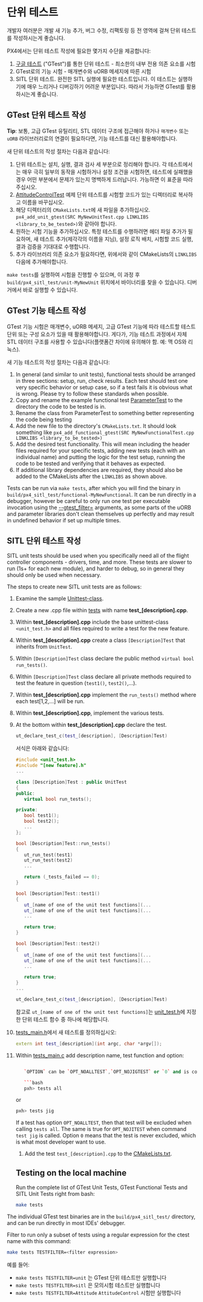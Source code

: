 # 단위 테스트

개발자 여러분은 개발 새 기능 추가, 버그 수정, 리팩토링 등 전 영역에 걸쳐 단위 테스트를 작성하시는게 좋습니다.

PX4에서는 단위 테스트 작성에 필요한 몇가지 수단을 제공합니다:

1. [구글 테스트](https://github.com/google/googletest/blob/master/googletest/docs/primer.md) ("GTest")를 통한 단위 테스트 - 최소한의 내부 전용 의존 요소를 시험
2. GTest로의 기능 시험 - 매개변수와 uORB 메세지에 따른 시험
3. SITL 단위 테스트. 완전한 SITL 실행에 필요한 테스트입니다. 이 테스트는 실행하기에 매우 느리거나 디버깅하기 어려운 부분입니다. 따라서 가능하면 GTest를 활용하시는게 좋습니다.

## GTest 단위 테스트 작성

**Tip**: 보통, 고급 GTest 유틸리티, STL 데이터 구조에 접근해야 하거나 `매개변수` 또는 `uORB` 라이브러리로의 연결이 필요하다면, 기능 테스트를 대신 활용해야합니다.

새 단위 테스트의 작성 절차는 다음과 같습니다:

1. 단위 테스트는 설치, 실행, 결과 검사 세 부분으로 정리해야 합니다. 각 테스트에서는 매우 극히 일부의 동작을 시험하거나 설정 조건을 시험하면, 테스트에 실패했을 경우 어떤 부분에서 문제가 있는지 명백하게 드러납니다. 가능하면 이 표준을 따라주십시오.
2. [AttitudeControlTest](https://github.com/PX4/Firmware/blob/master/src/modules/mc_att_control/AttitudeControl/AttitudeControlTest.cpp) 예제 단위 테스트를 시험할 코드가 있는 디렉터리로 복사하고 이름을 바꾸십시오.
3. 해당 디렉터리의 `CMakeLists.txt`에 새 파일을 추가하십시오. `px4_add_unit_gtest(SRC MyNewUnitTest.cpp LINKLIBS <library_to_be_tested>)`와 같아야 합니다.
4. 원하는 시험 기능을 추가하십시오. 특정 테스트를 수행하려면 헤더 파일 추가가 필요하며, 새 테스트 추가(제각각의 이름을 지님), 설정 로직 배치, 시험할 코드 실행, 결과 검증을 기대대로 수행합니다.
5. 추가 라이브러리 의존 요소가 필요하다면, 위에서와 같이 CMakeLists의 `LINKLIBS` 다음에 추가해야합니다.

`make tests`를 실행하여 시험을 진행할 수 있으며, 이 과정 후 `build/px4_sitl_test/unit-MyNewUnit` 위치에서 바이너리를 찾을 수 있습니다. 디버거에서 바로 실행할 수 있습니다.

## GTest 기능 테스트 작성

GTest 기능 시험은 매개변수, uORB 메세지, 고급 GTest 기능에 따라 테스트할 테스트 단위 또는 구성 요소가 있을 때 활용해야합니다. 게다가, 기능 테스트 과정에서 자체 STL 데이터 구조를 사용할 수 있습니다(플랫폼간 차이에 유의해야 함. 예: 맥 OS와 리눅스).

새 기능 테스트의 작성 절차는 다음과 같습니다:

1. In general (and similar to unit tests), functional tests should be arranged in three sections: setup, run, check results. Each test should test one very specific behavior or setup case, so if a test fails it is obvious what is wrong. Please try to follow these standards when possible.
2. Copy and rename the example functional test [ParameterTest](https://github.com/PX4/Firmware/blob/master/src/lib/parameters/ParameterTest.cpp) to the directory the code to be tested is in.
3. Rename the class from ParameterTest to something better representing the code being testing
4. Add the new file to the directory's `CMakeLists.txt`. It should look something like `px4_add_functional_gtest(SRC MyNewFunctionalTest.cpp LINKLIBS <library_to_be_tested>)`
5. Add the desired test functionality. This will mean including the header files required for your specific tests, adding new tests (each with an individual name) and putting the logic for the test setup, running the code to be tested and verifying that it behaves as expected.
6. If additional library dependencies are required, they should also be added to the CMakeLists after the `LINKLIBS` as shown above.

Tests can be run via `make tests`, after which you will find the binary in `build/px4_sitl_test/functional-MyNewFunctional`. It can be run directly in a debugger, however be careful to only run one test per executable invocation using the [--gtest_filter=<regex>](https://github.com/google/googletest/blob/master/googletest/docs/advanced.md#running-a-subset-of-the-tests) arguments, as some parts of the uORB and parameter libraries don't clean themselves up perfectly and may result in undefined behavior if set up multiple times.

## SITL 단위 테스트 작성

SITL unit tests should be used when you specifically need all of the flight controller components - drivers, time, and more. These tests are slower to run (1s+ for each new module), and harder to debug, so in general they should only be used when necessary.

The steps to create new SITL unit tests are as follows:

1. Examine the sample [Unittest-class](https://github.com/PX4/Firmware/blob/master/src/include/unit_test.h).
2. Create a new .cpp file within [tests](https://github.com/PX4/Firmware/tree/master/src/systemcmds/tests) with name **test_[description].cpp**.
3. Within **test_[description].cpp** include the base unittest-class `<unit_test.h>` and all files required to write a test for the new feature.
4. Within **test_[description].cpp** create a class `[Description]Test` that inherits from `UnitTest`.
5. Within `[Description]Test` class declare the public method `virtual bool run_tests()`.
6. Within `[Description]Test` class declare all private methods required to test the feature in question (`test1()`, `test2()`,...).
7. Within **test_[description].cpp** implement the `run_tests()` method where each test[1,2,...] will be run.
8. Within **test_[description].cpp**, implement the various tests.
9. At the bottom within **test_[description].cpp** declare the test.
    
    ```cpp
    ut_declare_test_c(test_[description], [Description]Test)
    ```
    
    서식은 아래와 같습니다:
    
    ```cpp
    #include <unit_test.h>
    #include "[new feature].h"
    ...
    
    class [Description]Test : public UnitTest
    {
    public:
       virtual bool run_tests();
    
    private:
       bool test1();
       bool test2();
       ...
    };
    
    bool [Description]Test::run_tests()
    {
       ut_run_test(test1)
       ut_run_test(test2)
       ...
    
       return (_tests_failed == 0);
    }
    
    bool [Description]Test::test1()
    {
       ut_[name of one of the unit test functions](...
       ut_[name of one of the unit test functions](...
       ...
    
       return true;
    }
    
    bool [Description]Test::test2()
    {
       ut_[name of one of the unit test functions](...
       ut_[name of one of the unit test functions](...
       ...
    
       return true;
    }
    ...
    
    ut_declare_test_c(test_[description], [Description]Test)
    ```
    
    참고로 `ut_[name of one of the unit test functions]`는 [unit_test.h](https://github.com/PX4/Firmware/blob/master/src/include/unit_test.h)에 지정한 단위 테스트 함수 중 하나에 해당합니다.

10. [tests_main.h](https://github.com/PX4/Firmware/blob/master/src/systemcmds/tests/tests_main.h)에서 새 테스트를 정의하십시오:
    
    ```cpp
    extern int test_[description](int argc, char *argv[]);
    ```

11. Within [tests_main.c](https://github.com/PX4/Firmware/blob/master/src/systemcmds/tests/tests_main.c) add description name, test function and option:
    
    ```cpp ... } tests[] = { {... {"[description]", test_[description], OPTION}, ... }

       `OPTION` can be `OPT_NOALLTEST`,`OPT_NOJIGTEST` or `0` and is considered if within px4 shell one of the two commands are called:
    
       ```bash
       pxh> tests all
       ```
       or
    
       ```bash
       pxh> tests jig
       ```
       If a test has option `OPT_NOALLTEST`, then that test will be excluded when calling `tests all`. The same is true for `OPT_NOJITEST` when command `test jig` is called. Option `0` means that the test is never excluded, which is what most developer want to use.
    
    1. Add the test `test_[description].cpp` to the [CMakeLists.txt](https://github.com/PX4/Firmware/blob/master/src/systemcmds/tests/CMakeLists.txt).
    
    
    ## Testing on the local machine
    
    Run the complete list of GTest Unit Tests, GTest Functional Tests and SITL Unit Tests right from bash:
    
    ```bash
    make tests
    

The individual GTest test binaries are in the `build/px4_sitl_test/` directory, and can be run directly in most IDEs' debugger.

Filter to run only a subset of tests using a regular expression for the ctest name with this command:

```bash
make tests TESTFILTER=<filter expression>
```

예를 들어:

- `make tests TESTFILTER=unit` 는 GTest 단위 테스트만 실행합니다
- `make tests TESTFILTER=sitl` 은 모의시험 테스트만 실행합니다
- `make tests TESTFILTER=Attitude` `AttitudeControl` 시험만 실행합니다